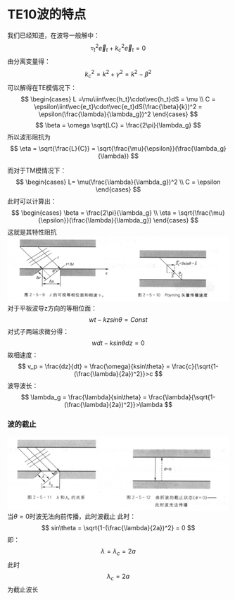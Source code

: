 # TE10波的特点
我们已经知道，在波导一般解中：
$$
\triangledown ^2_t\vec e_t +k ^2_c\vec e_t = 0
$$
由分离变量得：
$$
k^2_c = k^2 + \gamma^2 = k^2 -\beta^2
$$
可以解得在TE模情况下：
$$
\begin{cases}
  L =\mu\iint\vec{h_t}\cdot\vec{h_t}dS = \mu  \\
  C = \epsilon\iint\vec{e_t}\cdot\vec{e_t}dS(\frac{\beta}{k})^2 = \epsilon(\frac{\lambda}{\lambda_g})^2
\end{cases}
$$
$$
\beta = \omega \sqrt{LC} = \frac{2\pi}{\lambda_g}
$$
所以波形阻抗为
$$
\eta = \sqrt{\frac{L}{C}} = \sqrt{\frac{\mu}{\epsilon}}(\frac{\lambda_g}{\lambda})
$$

而对于TM模情况下：
$$
\begin{cases}
    L= \mu(\frac{\lambda}{\lambda_g})^2
    \\ C = \epsilon
\end{cases}
$$
此时可以计算出：
$$
\begin{cases}
    \beta = \frac{2\pi}{\lambda_g}
    \\ \eta = \sqrt{\frac{\mu}{\epsilon}}(\frac{\lambda}{\lambda_g})
\end{cases}
$$
这就是其特性阻抗
![这是图片](te10.png "te10")
对于平板波导z方向的等相位面：
$$
wt-kzsin\theta = Const
$$
对式子两端求微分得：
$$
wdt-ksin\theta dz =0
$$
故相速度：
$$
v_p = \frac{dz}{dt} = \frac{\omega}{ksin\theta} = \frac{c}{\sqrt{1-(\frac{\lambda}{2a})^2}}>c
$$
波导波长：
$$
\lambda_g = \frac{\lambda}{sin\theta} = \frac{\lambda}{\sqrt{1-(\frac{\lambda}{2a})^2}}>\lambda
$$
### 波的截止
![这是图片](end.png "end")
当$\theta = 0$时波无法向前传播，此时波截止
此时：
$$
sin\theta = \sqrt{1-(\frac{\lambda}{2a})^2} = 0
$$
即：
$$
\lambda = \lambda_c = 2a
$$
此时
$$
\lambda_c = 2a
$$
为截止波长
